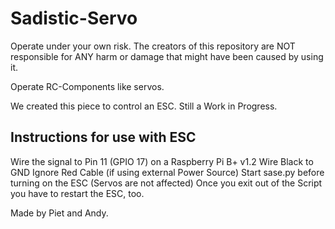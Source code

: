 # Sadistic-Servo
Operate under your own risk.
The creators of this repository are NOT responsible for ANY harm or damage that might have been caused by using it.


Operate RC-Components like servos.

We created this piece to control an ESC. Still a Work in Progress.

Instructions for use with ESC
----------------------------------------------------------------------------

Wire the signal to Pin 11 (GPIO 17) on a Raspberry Pi B+ v1.2
Wire Black to GND
Ignore Red Cable (if using external Power Source)
Start sase.py before turning on the ESC (Servos are not affected)
Once you exit out of the Script you have to restart the ESC, too.

Made by Piet and Andy.
